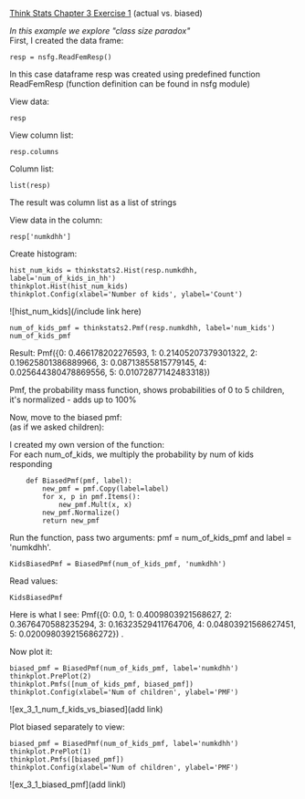 [Think Stats Chapter 3 Exercise 1](http://greenteapress.com/thinkstats2/html/thinkstats2004.html#toc31) (actual vs. biased) 

*In this example we explore "class size paradox"*   
    First, I created the data frame:  
    
    resp = nsfg.ReadFemResp() 

In this case dataframe resp was created using predefined function ReadFemResp (function definition can be found in nsfg module)  

View data:    

    resp 
   

View column list: 

    resp.columns  

Column list: 

    list(resp)  

The result was column list as a list of strings

View data in the column:

    resp['numkdhh']

Create histogram:

    hist_num_kids = thinkstats2.Hist(resp.numkdhh, label='num_of_kids_in_hh')
    thinkplot.Hist(hist_num_kids)
    thinkplot.Config(xlabel='Number of kids', ylabel='Count')

![hist_num_kids](/include link here)  

    num_of_kids_pmf = thinkstats2.Pmf(resp.numkdhh, label='num_kids')
    num_of_kids_pmf

Result:
Pmf({0: 0.466178202276593, 1: 0.21405207379301322, 2: 0.19625801386889966, 3: 0.08713855815779145, 4: 0.025644380478869556, 5: 0.01072877142483318}) 

Pmf, the probability mass function, shows probabilities of 0 to 5 children, it's normalized -  adds up to 100% 

Now, move to the biased pmf:  
(as if we asked children): 

I created my own version of the function:  
For each num_of_kids, we multiply the probability by num of kids responding 

        def BiasedPmf(pmf, label):  
            new_pmf = pmf.Copy(label=label) 
            for x, p in pmf.Items(): 
                new_pmf.Mult(x, x) 
            new_pmf.Normalize() 
            return new_pmf


Run the function, pass two arguments: pmf = num_of_kids_pmf and  label = 'numkdhh'.

    KidsBiasedPmf = BiasedPmf(num_of_kids_pmf, 'numkdhh') 

Read values:

    KidsBiasedPmf 

Here is what I see:
Pmf({0: 0.0, 1: 0.4009803921568627, 2: 0.3676470588235294, 3: 0.16323529411764706, 4: 0.04803921568627451, 5: 0.020098039215686272}) . 

Now plot it:  

    biased_pmf = BiasedPmf(num_of_kids_pmf, label='numkdhh')
    thinkplot.PrePlot(2)
    thinkplot.Pmfs([num_of_kids_pmf, biased_pmf])
    thinkplot.Config(xlabel='Num of children', ylabel='PMF')

![ex_3_1_num_f_kids_vs_biased](add link)

Plot biased separately to view:  

    biased_pmf = BiasedPmf(num_of_kids_pmf, label='numkdhh')
    thinkplot.PrePlot(1)
    thinkplot.Pmfs([biased_pmf])
    thinkplot.Config(xlabel='Num of children', ylabel='PMF')

![ex_3_1_biased_pmf](add linkl)





